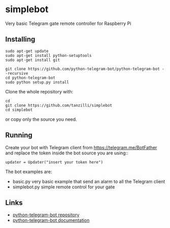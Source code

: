 # simplebot

Very basic Telegram gate remote controller for Raspberry Pi

## Installing

	sudo apt-get update
	sudo apt-get install python-setuptools
	sudo apt-get install git

	git clone https://github.com/python-telegram-bot/python-telegram-bot --recursive
	cd python-telegram-bot
	sudo python setup.py install

Clone the whole repository with:
	
	cd
	git clone https://github.com/tanzilli/simplebot
	cd simplebot

or copy only the source you need.

## Running

Create your bot with Telegram client from <https://telegram.me/BotFather> and replace the
token inside the bot source you are using::


	updater = Updater("insert your token here")	

The bot examples are:

* basic.py very basic example that send an alarm to all the Telegram client 
* simplebot.py simple remote control for your gate

## Links

* [python-telegram-bot repository](https://github.com/python-telegram-bot/python-telegram-bot)	
* [python-telegram-bot documentation](https://python-telegram-bot.readthedocs.io/en/stable/index.html)	
	
 
